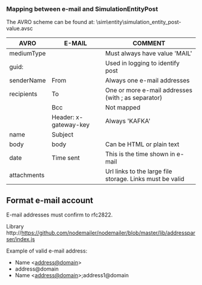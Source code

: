 ### Mapping between e-mail and  SimulationEntityPost

The AVRO scheme can be found at: \sim\entity\simulation_entity_post-value.avsc

| AVRO        | E-MAIL                | COMMENT                                                  |
| ----------- | --------------------- | -------------------------------------------------------- |
| mediumType  |                       | Must always have value 'MAIL'                            |
| guid:       |                       | Used in logging to identify post                         |
| senderName  | From                  | Always one e-mail addresses                              |
| recipients  | To                    | One or more e-mail addresses (with ; as separator)       |
|             | Bcc                   | Not mapped                                               |
|             | Header: x-gateway-key | Always 'KAFKA'                                           |
| name        | Subject               |                                                          |
| body        | body                  | Can be HTML or plain text                                |
| date        | Time sent             | This is the time shown in e-mail                         |
| attachments |                       | Url links to the large file storage. Links must be valid |



## Format e-mail account

E-mail addresses must confirm to rfc2822.

Library http://https://github.com/nodemailer/nodemailer/blob/master/lib/addressparser/index.js

Example of valid e-mail address:

* Name <<address@domain>>
* address@domain
* Name <<address@domain>>;address1@domain
